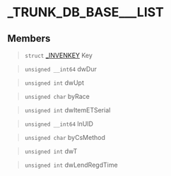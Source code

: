 # _TRUNK_DB_BASE___LIST
 
## Members
 
> `struct` [_INVENKEY](lua/classes/_INVENKEY.md) Key
 
> `unsigned __int64` dwDur
 
> `unsigned int` dwUpt
 
> `unsigned char` byRace
 
> `unsigned int` dwItemETSerial
 
> `unsigned __int64` lnUID
 
> `unsigned char` byCsMethod
 
> `unsigned int` dwT
 
> `unsigned int` dwLendRegdTime
 
